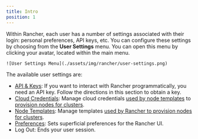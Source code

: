 ```yaml
---
title: Intro
position: 1
---
```


Within Rancher, each user has a number of settings associated with their login: personal preferences, API keys, etc. You can configure these settings by choosing from the **User Settings** menu. You can open this menu by clicking your avatar, located within the main menu.

```img
![User Settings Menu](./assets/img/rancher/user-settings.png)
```
The available user settings are:

- [API & Keys](https://rancher.com/docs/rancher/v2.6/en/user-settings/api-keys/): If you want to interact with Rancher programmatically, you need an API key. Follow the directions in this section to obtain a key.
- [Cloud Credentials](https://rancher.com/docs/rancher/v2.6/en/user-settings/cloud-credentials/): Manage cloud credentials [used by node templates](https://rancher.com/docs/rancher/v2.6/en/cluster-provisioning/rke-clusters/node-pools/#node-templates) to [provision nodes for clusters](https://rancher.com/docs/rancher/v2.6/en/cluster-provisioning/rke-clusters).
- [Node Templates](https://rancher.com/docs/rancher/v2.6/en/user-settings/node-templates): Manage templates [used by Rancher to provision nodes for clusters](https://rancher.com/docs/rancher/v2.6/en/cluster-provisioning/rke-clusters).
- [Preferences](https://rancher.com/docs/rancher/v2.6/en/user-settings/preferences): Sets superficial preferences for the Rancher UI.
- Log Out: Ends your user session.
